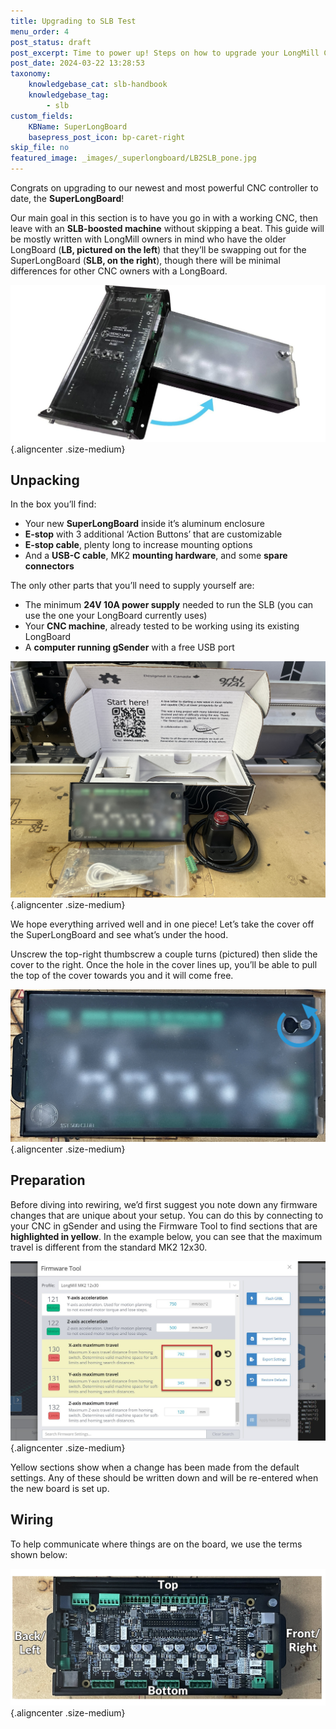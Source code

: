 ```yaml
---
title: Upgrading to SLB Test
menu_order: 4
post_status: draft
post_excerpt: Time to power up! Steps on how to upgrade your LongMill CNC or other CNC machine from your old control system to the SuperLongBoard.
post_date: 2024-03-22 13:28:53
taxonomy:
    knowledgebase_cat: slb-handbook
    knowledgebase_tag:
        - slb
custom_fields:
    KBName: SuperLongBoard
    basepress_post_icon: bp-caret-right
skip_file: no
featured_image: _images/_superlongboard/LB2SLB_pone.jpg
---
```


Congrats on upgrading to our newest and most powerful CNC controller to date, the <strong>SuperLongBoard</strong>!

Our main goal in this section is to have you go in with a working CNC, then leave with an <strong>SLB-boosted machine</strong> without skipping a beat. This guide will be mostly written with LongMill owners in mind who have the older LongBoard (<strong>LB, pictured on the left</strong>) that they’ll be swapping out for the SuperLongBoard (<strong>SLB, on the right</strong>), though there will be minimal differences for other CNC owners with a LongBoard.

![](/_images/_superlongboard/LB2SLB_pone.jpg){.aligncenter .size-medium}

<h2>Unpacking</h2>
In the box you’ll find:
<ul>
  <li>Your new <strong>SuperLongBoard</strong> inside it’s aluminum enclosure</li>
  <li><strong>E-stop</strong> with 3 additional ‘Action Buttons’ that are customizable</li>
  <li><strong>E-stop cable</strong>, plenty long to increase mounting options</li>
  <li>And a <strong>USB-C cable</strong>, MK2 <strong>mounting hardware</strong>, and some <strong>spare connectors</strong></li>
</ul>
The only other parts that you’ll need to supply yourself are:
<ul>
  <li>The minimum <strong>24V 10A power supply</strong> needed to run the SLB (you can use the one your LongBoard currently uses)</li>
  <li>Your <strong>CNC machine</strong>, already tested to be working using its existing LongBoard</li>
  <li>A <strong>computer running gSender</strong> with a free USB port</li>
</ul>

![](/_images/_superlongboard/LB2SLB_p3.jpg){.aligncenter .size-medium}

We hope everything arrived well and in one piece! Let’s take the cover off the SuperLongBoard and see what’s under the hood.

Unscrew the top-right thumbscrew a couple turns (pictured) then slide the cover to the right. Once the hole in the cover lines up, you’ll be able to pull the top of the cover towards you and it will come free.

![](/_images/_superlongboard/LB2SLB_p42b2.jpg){.aligncenter .size-medium}

<h2>Preparation</h2>
Before diving into rewiring, we’d first suggest you note down any firmware changes that are unique about your setup. You can do this by connecting to your CNC in gSender and using the Firmware Tool to find sections that are <strong>highlighted in yellow</strong>. In the example below, you can see that the maximum travel is different from the standard MK2 12x30.

![](/_images/_superlongboard/LB2SLB_p2.jpg){.aligncenter .size-medium}

Yellow sections show when a change has been made from the default settings. Any of these should be written down and will be re-entered when the new board is set up.
<h2>Wiring</h2>
To help communicate where things are on the board, we use the terms shown below:

![](/_images/_superlongboard/IMG_7836.jpg){.aligncenter .size-medium}
